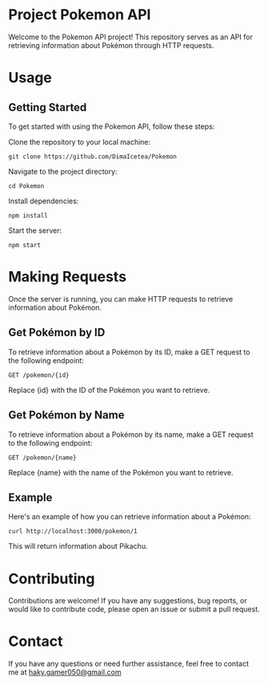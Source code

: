 # Project Pokemon API

Welcome to the Pokemon API project! This repository serves as an API for retrieving information about Pokémon through HTTP requests.

# Usage
## Getting Started
To get started with using the Pokemon API, follow these steps:

Clone the repository to your local machine:
```
git clone https://github.com/DimaIcetea/Pokemon
```
Navigate to the project directory:
```
cd Pokemon
```
Install dependencies:
```
npm install
```
Start the server:
```
npm start
```
# Making Requests
Once the server is running, you can make HTTP requests to retrieve information about Pokémon.

## Get Pokémon by ID
To retrieve information about a Pokémon by its ID, make a GET request to the following endpoint:
```
GET /pokemon/{id}
```
Replace {id} with the ID of the Pokémon you want to retrieve.

## Get Pokémon by Name
To retrieve information about a Pokémon by its name, make a GET request to the following endpoint:
```
GET /pokemon/{name}
```
Replace {name} with the name of the Pokémon you want to retrieve.

## Example
Here's an example of how you can retrieve information about a Pokémon:
```
curl http://localhost:3000/pokemon/1
```
This will return information about Pikachu.

# Contributing
Contributions are welcome! If you have any suggestions, bug reports, or would like to contribute code, please open an issue or submit a pull request.

# Сontact
If you have any questions or need further assistance, feel free to contact me at haky.gamer050@gmail.com




























